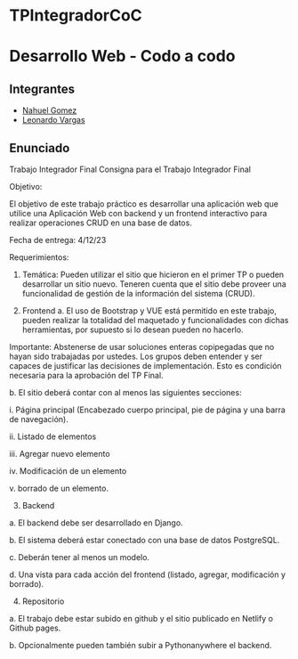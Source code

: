 # TPIntegradorCoC

# Desarrollo Web - Codo a codo
## Integrantes
- [Nahuel Gomez](https://github.com/NahuelNGomez)
- [Leonardo Vargas](https://github.com/leonardofvp)

## Enunciado

Trabajo Integrador Final
Consigna para el Trabajo Integrador Final

Objetivo:

El objetivo de este trabajo práctico es desarrollar una aplicación web que utilice una Aplicación Web con backend y un frontend interactivo para realizar operaciones CRUD en una base de datos.

Fecha de entrega: 4/12/23

Requerimientos:
1. Temática:
Pueden utilizar el sitio que hicieron en el primer TP o pueden desarrollar un sitio nuevo. Teneren cuenta que el sitio debe proveer una funcionalidad de gestión de la información del
sistema (CRUD).

2. Frontend
a. El uso de Bootstrap y VUE está permitido en este trabajo, pueden realizar la
totalidad del maquetado y funcionalidades con dichas herramientas, por supuesto si
lo desean pueden no hacerlo.

Importante: Abstenerse de usar soluciones enteras copipegadas que no hayan sido
trabajadas por ustedes. Los grupos deben entender y ser capaces de justificar las
decisiones de implementación. Esto es condición necesaria para la aprobación del
TP Final.

b. El sitio deberá contar con al menos las siguientes secciones:

i. Página principal (Encabezado cuerpo principal, pie de página y una barra de
navegación).

ii. Listado de elementos

iii. Agregar nuevo elemento

iv. Modificación de un elemento

v. borrado de un elemento.

3. Backend

a. El backend debe ser desarrollado en Django.

b. El sistema deberá estar conectado con una base de datos PostgreSQL.

c. Deberán tener al menos un modelo.

d. Una vista para cada acción del frontend (listado, agregar, modificación y borrado).

4. Repositorio

a. El trabajo debe estar subido en github y el sitio publicado en Netlify o Github pages.

b. Opcionalmente pueden también subir a Pythonanywhere el backend.